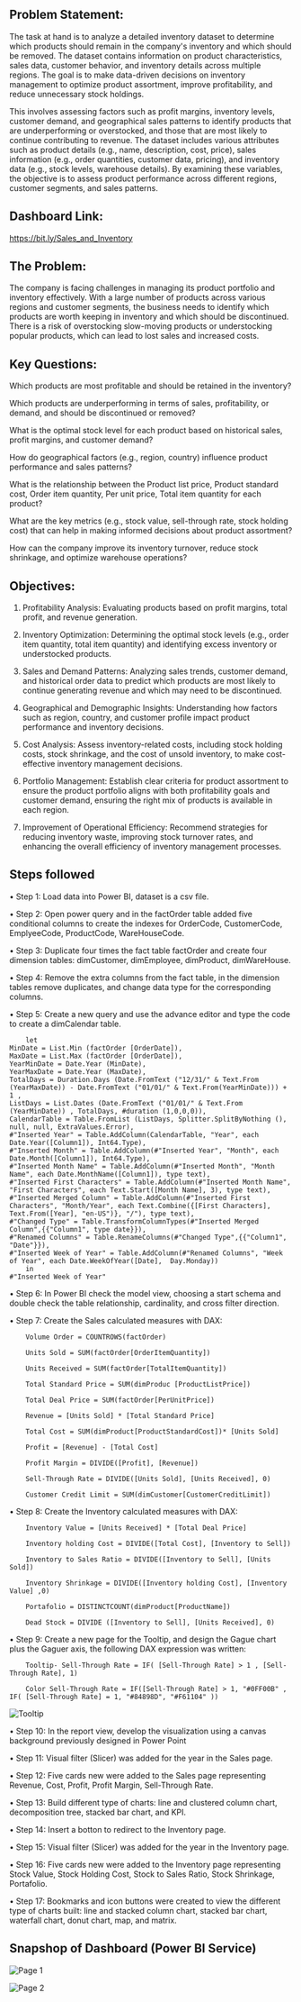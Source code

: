 ## Problem Statement:

The task at hand is to analyze a detailed inventory dataset to determine which products should remain in the company's inventory and which should be removed. The dataset contains information on product characteristics, sales data, customer behavior, and inventory details across multiple regions. The goal is to make data-driven decisions on inventory management to optimize product assortment, improve profitability, and reduce unnecessary stock holdings.

This involves assessing factors such as profit margins, inventory levels, customer demand, and geographical sales patterns to identify products that are underperforming or overstocked, and those that are most likely to continue contributing to revenue.
The dataset includes various attributes such as product details (e.g., name, description, cost, price), sales information (e.g., order quantities, customer data, pricing), and inventory data (e.g., stock levels, warehouse details). By examining these variables, the objective is to assess product performance across different regions, customer segments, and sales patterns.

## Dashboard Link:

https://bit.ly/Sales_and_Inventory

## The Problem:
The company is facing challenges in managing its product portfolio and inventory effectively. With a large number of products across various regions and customer segments, the business needs to identify which products are worth keeping in inventory and which should be discontinued. There is a risk of overstocking slow-moving products or understocking popular products, which can lead to lost sales and increased costs.

## Key Questions:

Which products are most profitable and should be retained in the inventory?

Which products are underperforming in terms of sales, profitability, or demand, and should be discontinued or removed?

What is the optimal stock level for each product based on historical sales, profit margins, and customer demand?

How do geographical factors (e.g., region, country) influence product performance and sales patterns?

What is the relationship between the Product list price, Product standard cost, Order item quantity, Per unit price, Total item quantity for each product? 

What are the key metrics (e.g., stock value, sell-through rate, stock holding cost) that can help in making informed decisions about product assortment?

How can the company improve its inventory turnover, reduce stock shrinkage, and optimize warehouse operations?

## Objectives:

1. Profitability Analysis: Evaluating products based on profit margins, total profit, and revenue generation.

2. Inventory Optimization: Determining the optimal stock levels (e.g., order item quantity, total item quantity) and identifying excess inventory or understocked products.

3. Sales and Demand Patterns: Analyzing sales trends, customer demand, and historical order data to predict which products are most likely to continue generating revenue and which may need to be discontinued.

4. Geographical and Demographic Insights: Understanding how factors such as region, country, and customer profile impact product performance and inventory decisions.

5. Cost Analysis: Assess inventory-related costs, including stock holding costs, stock shrinkage, and the cost of unsold inventory, to make cost-effective inventory management decisions.

6. Portfolio Management: Establish clear criteria for product assortment to ensure the product portfolio aligns with both profitability goals and customer demand, ensuring the right mix of products is available in each region.

7. Improvement of Operational Efficiency: Recommend strategies for reducing inventory waste, improving stock turnover rates, and enhancing the overall efficiency of inventory management processes.

## Steps followed

• Step 1: Load data into Power BI, dataset is a csv file.

• Step 2: Open power query and in the factOrder table added five conditional columns to create the indexes for OrderCode, CustomerCode, EmplyeeCode, ProductCode, WareHouseCode.

• Step 3: Duplicate four times the fact table factOrder and create four dimension tables: dimCustomer, dimEmployee, dimProduct, dimWareHouse.

• Step 4: Remove the extra columns from the fact table, in the dimension tables remove duplicates, and change data type for the corresponding columns.

• Step 5: Create a new query and use the advance editor and type the code to create a dimCalendar table.

        let
    MinDate = List.Min (factOrder [OrderDate]),
    MaxDate = List.Max (factOrder [OrderDate]),
    YearMinDate = Date.Year (MinDate),
    YearMaxDate = Date.Year (MaxDate),
    TotalDays = Duration.Days (Date.FromText ("12/31/" & Text.From (YearMaxDate)) - Date.FromText ("01/01/" & Text.From(YearMinDate))) + 1 ,
    ListDays = List.Dates (Date.FromText ("01/01/" & Text.From (YearMinDate)) , TotalDays, #duration (1,0,0,0)),
    CalendarTable = Table.FromList (ListDays, Splitter.SplitByNothing (), null, null, ExtraValues.Error),
    #"Inserted Year" = Table.AddColumn(CalendarTable, "Year", each Date.Year([Column1]), Int64.Type),
    #"Inserted Month" = Table.AddColumn(#"Inserted Year", "Month", each Date.Month([Column1]), Int64.Type),
    #"Inserted Month Name" = Table.AddColumn(#"Inserted Month", "Month Name", each Date.MonthName([Column1]), type text),
    #"Inserted First Characters" = Table.AddColumn(#"Inserted Month Name", "First Characters", each Text.Start([Month Name], 3), type text),
    #"Inserted Merged Column" = Table.AddColumn(#"Inserted First Characters", "Month/Year", each Text.Combine({[First Characters], Text.From([Year], "en-US")}, "/"), type text),
    #"Changed Type" = Table.TransformColumnTypes(#"Inserted Merged Column",{{"Column1", type date}}),
    #"Renamed Columns" = Table.RenameColumns(#"Changed Type",{{"Column1", "Date"}}),
    #"Inserted Week of Year" = Table.AddColumn(#"Renamed Columns", "Week of Year", each Date.WeekOfYear([Date],  Day.Monday))
        in
    #"Inserted Week of Year"

• Step 6: In Power BI check the model view, choosing a start schema and double check the table relationship, cardinality, and cross filter direction.

• Step 7: Create the Sales calculated measures with DAX:

        Volume Order = COUNTROWS(factOrder)

        Units Sold = SUM(factOrder[OrderItemQuantity])

        Units Received = SUM(factOrder[TotalItemQuantity])

        Total Standard Price = SUM(dimProduc [ProductListPrice])

        Total Deal Price = SUM(factOrder[PerUnitPrice])

        Revenue = [Units Sold] * [Total Standard Price]

        Total Cost = SUM(dimProduct[ProductStandardCost])* [Units Sold]

        Profit = [Revenue] - [Total Cost]

        Profit Margin = DIVIDE([Profit], [Revenue])

        Sell-Through Rate = DIVIDE([Units Sold], [Units Received], 0) 

        Customer Credit Limit = SUM(dimCustomer[CustomerCreditLimit])

• Step 8: Create the Inventory calculated measures with DAX:

        Inventory Value = [Units Received] * [Total Deal Price]

        Inventory holding Cost = DIVIDE([Total Cost], [Inventory to Sell])

        Inventory to Sales Ratio = DIVIDE([Inventory to Sell], [Units Sold]) 

        Inventory Shrinkage = DIVIDE([Inventory holding Cost], [Inventory Value] ,0) 

        Portafolio = DISTINCTCOUNT(dimProduct[ProductName])

        Dead Stock = DIVIDE ([Inventory to Sell], [Units Received], 0)

• Step 9: Create a new page for the Tooltip, and design the Gague chart plus the Gaguer axis, the following DAX expression was written:

        Tooltip- Sell-Through Rate = IF( [Sell-Through Rate] > 1 , [Sell-Through Rate], 1)

        Color Sell-Through Rate = IF([Sell-Through Rate] > 1, "#0FF00B" , IF( [Sell-Through Rate] = 1, "#84898D", "#F61104" ))

![Tooltip](https://github.com/user-attachments/assets/104017a5-4bce-49f7-95de-6fd42761469c)


• Step 10: In the report view, develop the visualization using a canvas background previously designed in Power Point

• Step 11: Visual filter (Slicer) was added for the year in the Sales page.

• Step 12: Five cards new were added to the Sales page representing Revenue, Cost, Profit, Profit Margin, Sell-Through Rate.

• Step 13: Build different type of charts: line and clustered column chart, decomposition tree, stacked bar chart, and KPI.

• Step 14: Insert a botton to redirect to the Inventory page.

• Step 15: Visual filter (Slicer) was added for the year in the Inventory page.

• Step 16: Five cards new were added to the Inventory page representing Stock Value, Stock Holding Cost, Stock to Sales Ratio, Stock Shrinkage, Portafolio.

• Step 17: Bookmarks and icon buttons were created to view the different type of charts built: line and stacked column chart, stacked bar chart, waterfall chart, donut chart, map, and matrix.

## Snapshop of Dashboard (Power BI Service)

![Page 1](https://github.com/user-attachments/assets/8b918b42-ad9d-49e2-924f-7f7b0cc906a4)

![Page 2](https://github.com/user-attachments/assets/07b43aa9-cae5-42ff-9c4f-635a3bf5bfb9)
